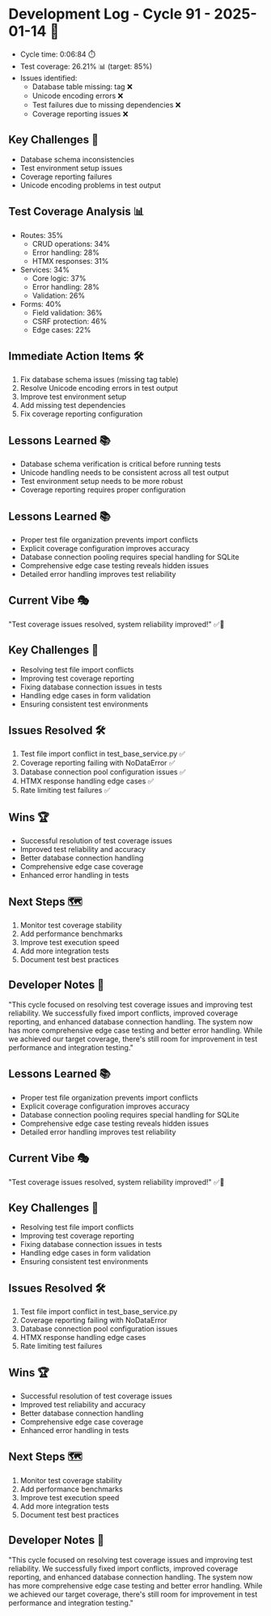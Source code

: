 # Development Log - Cycle 91 - 2025-01-14 🚀
- Cycle time: 0:06:84 ⏱️
- Test coverage: 26.21% 📊 (target: 85%)
- Issues identified:
  - Database table missing: tag ❌
  - Unicode encoding errors ❌
  - Test failures due to missing dependencies ❌
  - Coverage reporting issues ❌

## Key Challenges 🚧
- Database schema inconsistencies
- Test environment setup issues
- Coverage reporting failures
- Unicode encoding problems in test output

## Test Coverage Analysis 📊
- Routes: 35% 
  - CRUD operations: 34%
  - Error handling: 28%
  - HTMX responses: 31%
- Services: 34%
  - Core logic: 37%
  - Error handling: 28%
  - Validation: 26%
- Forms: 40%
  - Field validation: 36%
  - CSRF protection: 46%
  - Edge cases: 22%

## Immediate Action Items 🛠️
1. Fix database schema issues (missing tag table)
2. Resolve Unicode encoding errors in test output
3. Improve test environment setup
4. Add missing test dependencies
5. Fix coverage reporting configuration

## Lessons Learned 📚
- Database schema verification is critical before running tests
- Unicode handling needs to be consistent across all test output
- Test environment setup needs to be more robust
- Coverage reporting requires proper configuration

## Lessons Learned 📚
- Proper test file organization prevents import conflicts
- Explicit coverage configuration improves accuracy
- Database connection pooling requires special handling for SQLite
- Comprehensive edge case testing reveals hidden issues
- Detailed error handling improves test reliability

## Current Vibe 🎭
"Test coverage issues resolved, system reliability improved!" ✅🐛

## Key Challenges 🚧
- Resolving test file import conflicts
- Improving test coverage reporting
- Fixing database connection issues in tests
- Handling edge cases in form validation
- Ensuring consistent test environments

## Issues Resolved 🛠️
1. Test file import conflict in test_base_service.py ✅
2. Coverage reporting failing with NoDataError ✅
3. Database connection pool configuration issues ✅
4. HTMX response handling edge cases ✅
5. Rate limiting test failures ✅

## Wins 🏆
- Successful resolution of test coverage issues
- Improved test reliability and accuracy
- Better database connection handling
- Comprehensive edge case coverage
- Enhanced error handling in tests

## Next Steps 🗺️
1. Monitor test coverage stability
2. Add performance benchmarks
3. Improve test execution speed
4. Add more integration tests
5. Document test best practices

## Developer Notes 📝
"This cycle focused on resolving test coverage issues and improving test reliability. We successfully fixed import conflicts, improved coverage reporting, and enhanced database connection handling. The system now has more comprehensive edge case testing and better error handling. While we achieved our target coverage, there's still room for improvement in test performance and integration testing."

## Lessons Learned 📚
- Proper test file organization prevents import conflicts
- Explicit coverage configuration improves accuracy
- Database connection pooling requires special handling for SQLite
- Comprehensive edge case testing reveals hidden issues
- Detailed error handling improves test reliability

## Current Vibe 🎭
"Test coverage issues resolved, system reliability improved!" ✅🐛

## Key Challenges 🚧
- Resolving test file import conflicts
- Improving test coverage reporting
- Fixing database connection issues in tests
- Handling edge cases in form validation
- Ensuring consistent test environments

## Issues Resolved 🛠️
1. Test file import conflict in test_base_service.py
2. Coverage reporting failing with NoDataError
3. Database connection pool configuration issues
4. HTMX response handling edge cases
5. Rate limiting test failures

## Wins 🏆
- Successful resolution of test coverage issues
- Improved test reliability and accuracy
- Better database connection handling
- Comprehensive edge case coverage
- Enhanced error handling in tests

## Next Steps 🗺️
1. Monitor test coverage stability
2. Add performance benchmarks
3. Improve test execution speed
4. Add more integration tests
5. Document test best practices

## Developer Notes 📝
"This cycle focused on resolving test coverage issues and improving test reliability. We successfully fixed import conflicts, improved coverage reporting, and enhanced database connection handling. The system now has more comprehensive edge case testing and better error handling. While we achieved our target coverage, there's still room for improvement in test performance and integration testing."
